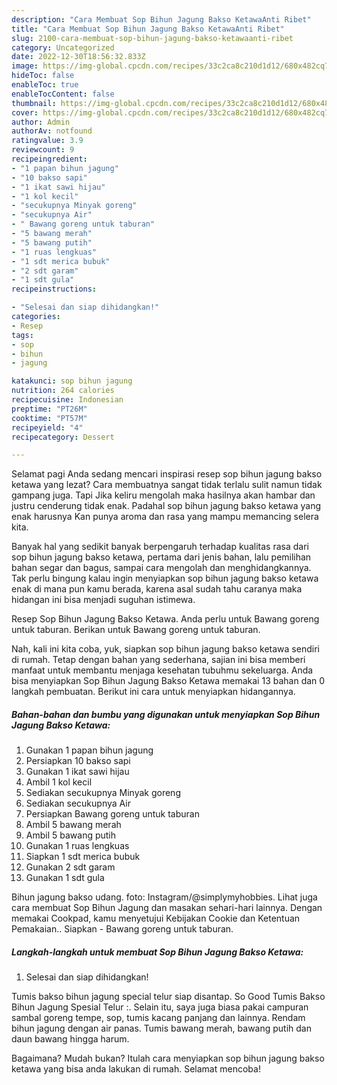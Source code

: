 ```yaml
---
description: "Cara Membuat Sop Bihun Jagung Bakso KetawaAnti Ribet"
title: "Cara Membuat Sop Bihun Jagung Bakso KetawaAnti Ribet"
slug: 2100-cara-membuat-sop-bihun-jagung-bakso-ketawaanti-ribet
category: Uncategorized
date: 2022-12-30T18:56:32.833Z
image: https://img-global.cpcdn.com/recipes/33c2ca8c210d1d12/680x482cq70/sop-bihun-jagung-bakso-ketawa-foto-resep-utama.jpg
hideToc: false
enableToc: true
enableTocContent: false
thumbnail: https://img-global.cpcdn.com/recipes/33c2ca8c210d1d12/680x482cq70/sop-bihun-jagung-bakso-ketawa-foto-resep-utama.jpg
cover: https://img-global.cpcdn.com/recipes/33c2ca8c210d1d12/680x482cq70/sop-bihun-jagung-bakso-ketawa-foto-resep-utama.jpg
author: Admin
authorAv: notfound
ratingvalue: 3.9
reviewcount: 9
recipeingredient:
- "1 papan bihun jagung"
- "10 bakso sapi"
- "1 ikat sawi hijau"
- "1 kol kecil"
- "secukupnya Minyak goreng"
- "secukupnya Air"
- " Bawang goreng untuk taburan"
- "5 bawang merah"
- "5 bawang putih"
- "1 ruas lengkuas"
- "1 sdt merica bubuk"
- "2 sdt garam"
- "1 sdt gula"
recipeinstructions:

- "Selesai dan siap dihidangkan!"
categories:
- Resep
tags:
- sop
- bihun
- jagung

katakunci: sop bihun jagung 
nutrition: 264 calories
recipecuisine: Indonesian
preptime: "PT26M"
cooktime: "PT57M"
recipeyield: "4"
recipecategory: Dessert

---
```



Selamat pagi Anda sedang mencari inspirasi resep sop bihun jagung bakso ketawa yang lezat? Cara membuatnya sangat tidak terlalu sulit namun tidak gampang juga. Tapi Jika keliru mengolah maka hasilnya akan hambar dan justru cenderung tidak enak. Padahal sop bihun jagung bakso ketawa yang enak harusnya Kan punya aroma dan rasa yang mampu memancing selera kita.


Banyak hal yang sedikit banyak berpengaruh terhadap kualitas rasa dari sop bihun jagung bakso ketawa, pertama dari jenis bahan, lalu pemilihan bahan segar dan bagus, sampai cara mengolah dan menghidangkannya. Tak perlu bingung kalau ingin menyiapkan sop bihun jagung bakso ketawa enak di mana pun kamu berada, karena asal sudah tahu caranya maka hidangan ini bisa menjadi suguhan istimewa.

Resep Sop Bihun Jagung Bakso Ketawa. Anda perlu untuk Bawang goreng untuk taburan. Berikan untuk Bawang goreng untuk taburan.


Nah, kali ini kita coba, yuk, siapkan sop bihun jagung bakso ketawa sendiri di rumah. Tetap dengan bahan yang sederhana, sajian ini bisa memberi manfaat untuk membantu menjaga kesehatan tubuhmu sekeluarga. Anda bisa menyiapkan Sop Bihun Jagung Bakso Ketawa memakai 13 bahan dan 0 langkah pembuatan. Berikut ini cara untuk menyiapkan hidangannya.

<!--inarticleads1-->

##### Bahan-bahan dan bumbu yang digunakan untuk menyiapkan Sop Bihun Jagung Bakso Ketawa:

1. Gunakan 1 papan bihun jagung
1. Persiapkan 10 bakso sapi
1. Gunakan 1 ikat sawi hijau
1. Ambil 1 kol kecil
1. Sediakan secukupnya Minyak goreng
1. Sediakan secukupnya Air
1. Persiapkan  Bawang goreng untuk taburan
1. Ambil 5 bawang merah
1. Ambil 5 bawang putih
1. Gunakan 1 ruas lengkuas
1. Siapkan 1 sdt merica bubuk
1. Gunakan 2 sdt garam
1. Gunakan 1 sdt gula


Bihun jagung bakso udang. foto: Instagram/@simplymyhobbies. Lihat juga cara membuat Sop Bihun Jagung dan masakan sehari-hari lainnya. Dengan memakai Cookpad, kamu menyetujui Kebijakan Cookie dan Ketentuan Pemakaian.. Siapkan - Bawang goreng untuk taburan. 

<!--inarticleads2-->

##### Langkah-langkah untuk membuat Sop Bihun Jagung Bakso Ketawa:


1. Selesai dan siap dihidangkan!

Tumis bakso bihun jagung special telur siap disantap. So Good Tumis Bakso Bihun Jagung Spesial Telur :. Selain itu, saya juga biasa pakai campuran sambal goreng tempe, sop, tumis kacang panjang dan lainnya. Rendam bihun jagung dengan air panas. Tumis bawang merah, bawang putih dan daun bawang hingga harum. 

Bagaimana? Mudah bukan? Itulah cara menyiapkan sop bihun jagung bakso ketawa yang bisa anda lakukan di rumah. Selamat mencoba!
